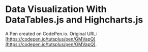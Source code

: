 # Data Visualization With DataTables.js and Highcharts.js

A Pen created on CodePen.io. Original URL: [https://codepen.io/tutsplus/pen/GMVapQ](https://codepen.io/tutsplus/pen/GMVapQ).


